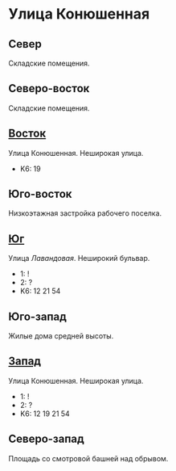 # Улица Конюшенная

## Север

Складские помещения.

## Северо-восток

Складские помещения.

## [Восток](./10620050.md)

Улица Конюшенная.
Неширокая улица.

* K6:   19

## Юго-восток

Низкоэтажная застройка рабочего поселка.

## [Юг](./10610065.md)

Улица *Лавандовая*.
Неширокий бульвар.

* 1:    !
* 2:    ?
* K6:   12  21  54

## Юго-запад

Жилые дома средней высоты.

## [Запад](./10600050.md)

Улица Конюшенная.
Неширокая улица.

* 1:    !
* 2:    ?
* K6:   12  19  21  54

## Северо-запад

Площадь со смотровой башней над обрывом.
